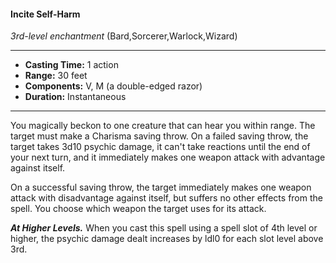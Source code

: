 #### Incite Self-Harm
*3rd-level enchantment* (Bard,Sorcerer,Warlock,Wizard)
___
- **Casting Time:** 1 action
- **Range:** 30 feet
- **Components:** V, M (a double-edged razor)
- **Duration:** Instantaneous
---
You magically beckon to one creature that can hear you within range. The target must make a Charisma saving throw. On a failed saving throw, the target takes 3d10 psychic damage, it can't take reactions until the end of your next turn, and it immediately makes one weapon attack with advantage against itself. 

On a successful saving throw, the target immediately makes one weapon attack with disadvantage against itself, but suffers no other effects from the spell. You choose which weapon the target uses for its attack. 

***At Higher Levels.*** When you cast this spell using a spell slot of 4th level or higher, the psychic damage dealt increases by ldl0 for each slot level above 3rd. 